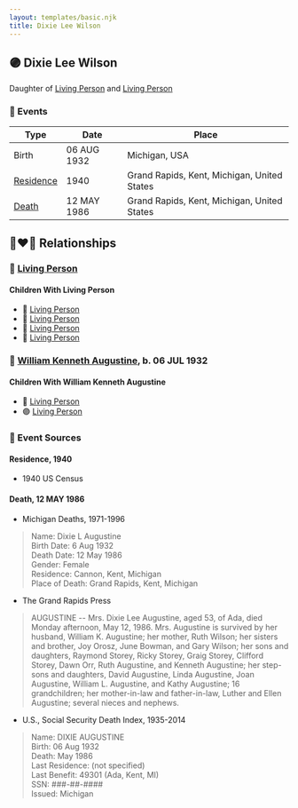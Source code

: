 ```yaml
---
layout: templates/basic.njk
title: Dixie Lee Wilson
---
```

## 🟣 Dixie Lee Wilson

Daughter of [Living Person](/people/3/35616804) and [Living Person](/people/7/72945090)

### 📆 Events

Type | Date | Place
------ | ------ | ------
Birth | 06 AUG 1932 | Michigan, USA
[Residence](#event-9339dd46-6385-4d49-acc6-50f937025b9f) | 1940 | Grand Rapids, Kent, Michigan, United States
[Death](#event-a5169eac-b32e-49c1-b9ed-c55251945d42) | 12 MAY 1986 | Grand Rapids, Kent, Michigan, United States

## 👩‍❤️‍👨 Relationships

### 🔵 [Living Person](/people/4/45880759)

#### Children With Living Person
* 🔵 [Living Person](/people/8/83254504)
* 🔵 [Living Person](/people/4/49618909)
* 🔵 [Living Person](/people/5/57708032)
* 🔵 [Living Person](/people/5/59170178)
### 🔵 [William Kenneth Augustine](/people/6/67055724), b. 06 JUL 1932

#### Children With William Kenneth Augustine
* 🔵 [Living Person](/people/1/12835222)
* 🟣 [Living Person](/people/6/69397775)
### 📰 Event Sources

#### <a id="event-9339dd46-6385-4d49-acc6-50f937025b9f"></a> Residence, 1940
* 1940 US Census

#### <a id="event-a5169eac-b32e-49c1-b9ed-c55251945d42"></a> Death, 12 MAY 1986
* Michigan Deaths, 1971-1996
>   
  > Name:  Dixie L Augustine  
  > Birth Date: 6 Aug 1932  
  > Death Date: 12 May 1986  
  > Gender: Female  
  > Residence: Cannon, Kent, Michigan  
  > Place of Death: Grand Rapids, Kent, Michigan
* The Grand Rapids Press
>   
  > AUGUSTINE -- Mrs. Dixie Lee Augustine, aged 53, of Ada, died Monday afternoon, May 12, 1986. Mrs. Augustine is survived by her husband, William K. Augustine; her mother, Ruth Wilson; her sisters and brother, Joy Orosz, June Bowman, and Gary Wilson; her sons and daughters, Raymond Storey, Ricky Storey, Graig Storey, Clifford Storey, Dawn Orr, Ruth Augustine, and Kenneth Augustine; her step-sons and daughters, David Augustine, Linda Augustine, Joan Augustine, William L. Augustine, and Kathy Augustine; 16 grandchildren; her mother-in-law and father-in-law, Luther and Ellen Augustine; several nieces and nephews.
* U.S., Social Security Death Index, 1935-2014
>   
  > Name: DIXIE AUGUSTINE  
  > Birth: 06 Aug 1932  
  > Death: May 1986  
  > Last Residence: (not specified)  
  > Last Benefit: 49301 (Ada, Kent, MI)  
  > SSN: ###-##-####  
  > Issued: Michigan
